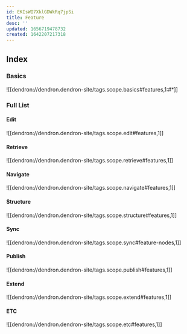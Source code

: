 ```yaml
---
id: EKIsWI7XklGDWkRq7jpSi
title: Feature
desc: ''
updated: 1656719478732
created: 1642207217318
---
```


## Index

### Basics

![[dendron://dendron.dendron-site/tags.scope.basics#features,1:#*]]

### Full List

#### Edit

![[dendron://dendron.dendron-site/tags.scope.edit#features,1]]

#### Retrieve

![[dendron://dendron.dendron-site/tags.scope.retrieve#features,1]]

#### Navigate

![[dendron://dendron.dendron-site/tags.scope.navigate#features,1]]
#### Structure

![[dendron://dendron.dendron-site/tags.scope.structure#features,1]]

#### Sync

![[dendron://dendron.dendron-site/tags.scope.sync#feature-nodes,1]]

#### Publish

![[dendron://dendron.dendron-site/tags.scope.publish#features,1]]
  
#### Extend

![[dendron://dendron.dendron-site/tags.scope.extend#features,1]]

#### ETC

![[dendron://dendron.dendron-site/tags.scope.etc#features,1]]

